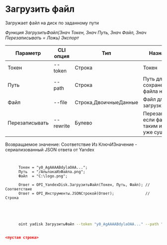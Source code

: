 ﻿---
sidebar_position: 10
---

# Загрузить файл
 Загружает файл на диск по заданному пути


*Функция ЗагрузитьФайл(Знач Токен, Знач Путь, Знач Файл, Знач Перезаписывать = Ложь) Экспорт*

  | Параметр | CLI опция | Тип | Назначение |
  |-|-|-|-|
  | Токен | --token | Строка | Токен |
  | Путь | --path | Строка | Путь для сохранение файла на Диске |
  | Файл | --file | Строка,ДвоичныеДанные | Файл для загрузки |
  | Перезаписывать | --rewrite | Булево | Перезаписывать, если файл с таким именем уже существует |

  
  Возвращаемое значение:   Соответствие Из КлючИЗначение - сериализованный JSON ответа от Yandex 

```bsl title="Пример кода"
	
      
      Токен = "y0_AgAAAABdylaOAA...";
      Путь  = "/АльпакаИзФайла.png";
      Файл  = "C:\logo.png";
      
      Ответ = OPI_YandexDisk.ЗагрузитьФайл(Токен, Путь, Файл); //Соответствие
      Ответ = OPI_Инструменты.JSONСтрокой(Ответ);              //Строка
      
    
	
```

```sh title="Пример команды CLI"
    
      oint yadisk ЗагрузитьФайл --token "y0_AgAAAABdylaOAA..." --path "/АльпакаИзФайла.png" --file "C:\logo.png" --rewrite %rewrite%


```


```json title="Результат"

<пустая строка>

```
